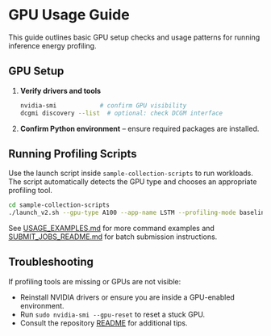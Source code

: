# GPU Usage Guide

This guide outlines basic GPU setup checks and usage patterns for running inference energy profiling.

## GPU Setup

1. **Verify drivers and tools**
   ```bash
   nvidia-smi            # confirm GPU visibility
   dcgmi discovery --list  # optional: check DCGM interface
   ```
2. **Confirm Python environment** – ensure required packages are installed.

## Running Profiling Scripts

Use the launch script inside `sample-collection-scripts` to run workloads. The script automatically detects the GPU type and chooses an appropriate profiling tool.

```bash
cd sample-collection-scripts
./launch_v2.sh --gpu-type A100 --app-name LSTM --profiling-mode baseline
```

See [USAGE_EXAMPLES.md](USAGE_EXAMPLES.md) for more command examples and [SUBMIT_JOBS_README.md](SUBMIT_JOBS_README.md) for batch submission instructions.

## Troubleshooting

If profiling tools are missing or GPUs are not visible:

- Reinstall NVIDIA drivers or ensure you are inside a GPU-enabled environment.
- Run `sudo nvidia-smi --gpu-reset` to reset a stuck GPU.
- Consult the repository [README](../README.md) for additional tips.
